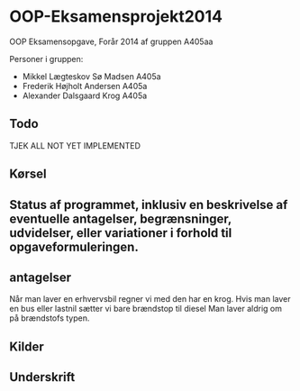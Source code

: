 OOP-Eksamensprojekt2014
=======================

OOP Eksamensopgave, Forår 2014 af gruppen A405aa

Personer i gruppen:

 * Mikkel Lægteskov Sø Madsen A405a 
 * Frederik Højholt Andersen A405a
 * Alexander Dalsgaard Krog A405a

## Todo
TJEK ALL NOT YET IMPLEMENTED

## Kørsel

## Status af programmet, inklusiv en beskrivelse af eventuelle antagelser, begrænsninger, udvidelser, eller variationer i forhold til opgaveformuleringen.

## antagelser
Når man laver en erhvervsbil regner vi med den har en krog.
Hvis man laver en bus eller lastnil sætter vi bare brændstop til diesel
Man laver aldrig om på brændstofs typen.

## Kilder

## Underskrift